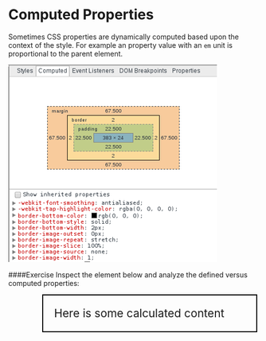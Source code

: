 Computed Properties
===================

Sometimes CSS properties are dynamically computed based upon the context of the style. For example an property value with an `em` unit is proportional to the parent element.

<img src="../elements/computed-properties.png"/>

####Exercise‎
Inspect the element below and analyze the defined versus computed properties:

<div id="computed-prop-container">
	<p class="content">
		Here is some calculated content
	</p>
</div>

<style>
	#computed-prop-container {
		font-size: 15px;
		width: 500px;
		box-sizing: border-box;
	}

	#computed-prop-container .content {
		font-size: 1.5em;
		margin: 0 3em 3em 3em;
		border: .1em solid black;
		padding: 1em;
		width: calc(100% - 68px);
		box-sizing: border-box;
	}
</style>
